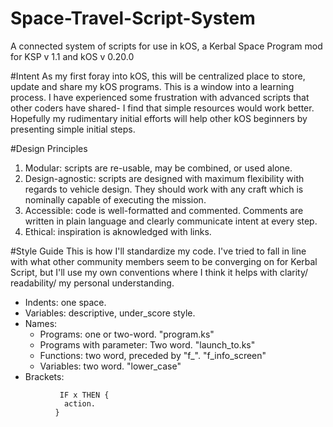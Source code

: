 # Space-Travel-Script-System
A connected system of scripts for use in kOS, a Kerbal Space Program mod
for KSP v 1.1 and kOS v 0.20.0

#Intent
As my first foray into kOS, this will be centralized place to store, update and share my kOS programs. This is a window into a learning process. I have experienced some frustration with advanced scripts that other coders have shared- I find that simple resources would work better. Hopefully my rudimentary initial efforts will help other kOS beginners by presenting simple initial steps. 

#Design Principles
1. Modular: scripts are re-usable, may be combined, or used alone.
2. Design-agnostic: scripts are designed with maximum flexibility with regards to vehicle design. They should work with any craft which is nominally capable of executing the mission. 
3. Accessible: code is well-formatted and commented. Comments are written in plain language and clearly communicate intent at every step.
4. Ethical: inspiration is aknowledged with links.

#Style Guide
This is how I'll standardize my code. I've tried to fall in line with what other community members seem to be converging on for Kerbal Script, but I'll use my own conventions where I think it helps with clarity/ readability/ my personal understanding. 
- Indents: one space.
- Variables: descriptive, under_score style.
- Names:
  - Programs: one or two-word. "program.ks"
  - Programs with parameter: Two word. "launch_to.ks"
  - Functions: two word, preceded by "f_". "f_info_screen"
  - Variables: two word. "lower_case"
- Brackets: 
``` 
           IF x THEN {
            action. 
          }
```


